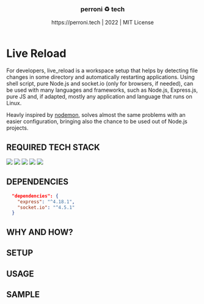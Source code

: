 <div align="center"> <h3> perroni ♻ tech </h3> https://perroni.tech | 2022 | MIT License  </div>

<br>

# Live Reload

<p>

For developers, live_reload is a workspace setup that helps by detecting file changes in some directory and automatically restarting applications. Using shell script, pure Node.js and socket.io (only for browsers, if needed), can be used with many languages and frameworks, such as Node.js, Express.js, pure JS and, if adapted, mostly any application and language that runs on Linux.

Heavly inspired by [nodemon](https://github.com/remy/nodemon#nodemon), solves almost the same problems with an easier configuration, bringing also the chance to be used out of Node.js projects.

</p>

## REQUIRED TECH STACK

<div>
<img src="https://img.shields.io/badge/JavaScript-323330?style=for-the-badge&logo=javascript&logoColor=F7DF1E" />
<img src="https://img.shields.io/badge/Node.js-43853D?style=for-the-badge&logo=node.js&logoColor=white" />
<img src="https://img.shields.io/badge/Express.js-404D59?style=for-the-badge" />
<img src="https://img.shields.io/badge/Linux-FCC624?style=for-the-badge&logo=linux&logoColor=black" />
<img src="https://img.shields.io/badge/Shell_Script-121011?style=for-the-badge&logo=gnu-bash&logoColor=white" />
</div>

## DEPENDENCIES

```json
  "dependencies": {
    "express": "^4.18.1",
    "socket.io": "^4.5.1"
  }
```

## WHY AND HOW?

## SETUP

## USAGE

## SAMPLE
